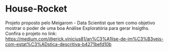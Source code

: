 # House-Rocket
Projeto proposto pelo Meigarom - Data Scientist que tem como objetivo mostrar o poder de uma boa Análise Exploratória para gerar Insigths.
Confira o projeto no link: https://medium.com/@erick.vinicius81/an%C3%A1lise-de-im%C3%B3veis-com-estat%C3%ADstica-descritiva-b4271befd10b
